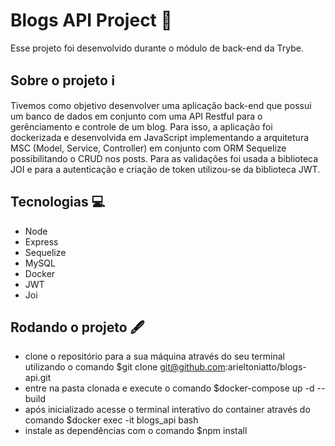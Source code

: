 <!-- Olá, Tryber!
Esse é apenas um arquivo inicial para o README do seu projeto no qual você pode customizar e reutilizar todas as vezes que for executar o trybe-publisher.

Para deixá-lo com a sua cara, basta alterar o seguinte arquivo da sua máquina: ~/.student-repo-publisher/custom/_NEW_README.md

É essencial que você preencha esse documento por conta própria, ok?
Não deixe de usar nossas dicas de escrita de README de projetos, e deixe sua criatividade brilhar!
:warning: IMPORTANTE: você precisa deixar nítido:
- quais arquivos/pastas foram desenvolvidos por você; 
- quais arquivos/pastas foram desenvolvidos por outra pessoa estudante;
- quais arquivos/pastas foram desenvolvidos pela Trybe.
-->
# Blogs API Project 📔
Esse projeto foi desenvolvido durante o módulo de back-end da Trybe.

## Sobre o projeto ℹ️
Tivemos como objetivo desenvolver uma aplicação back-end que possui um banco de dados em conjunto com uma API Restful para o gerênciamento e controle de um blog.
Para isso, a aplicação foi dockerizada e desenvolvida em JavaScript implementando a arquitetura MSC (Model, Service, Controller) em conjunto com ORM Sequelize possibilitando o CRUD nos posts. Para as validações foi usada a biblioteca JOI e para a autenticação e criação de token utilizou-se da biblioteca JWT.

## Tecnologias 💻
- Node
- Express
- Sequelize
- MySQL
- Docker
- JWT
- Joi

## Rodando o projeto 🖋️ 
 * clone o repositório para a sua máquina através do seu terminal utilizando o comando $git clone git@github.com:arieltoniatto/blogs-api.git
 * entre na pasta clonada e execute o comando $docker-compose up -d --build
 * após inicializado acesse o terminal interativo do container através do comando $docker exec -it blogs_api bash
 * instale as dependências com o comando $npm install
